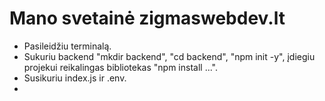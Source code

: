 # Mano svetainė zigmaswebdev.lt
- Pasileidžiu terminalą.
- Sukuriu backend "mkdir backend", "cd backend", "npm init -y", įdiegiu projekui reikalingas bibliotekas "npm install ...".
- Susikuriu index.js ir .env.
- 